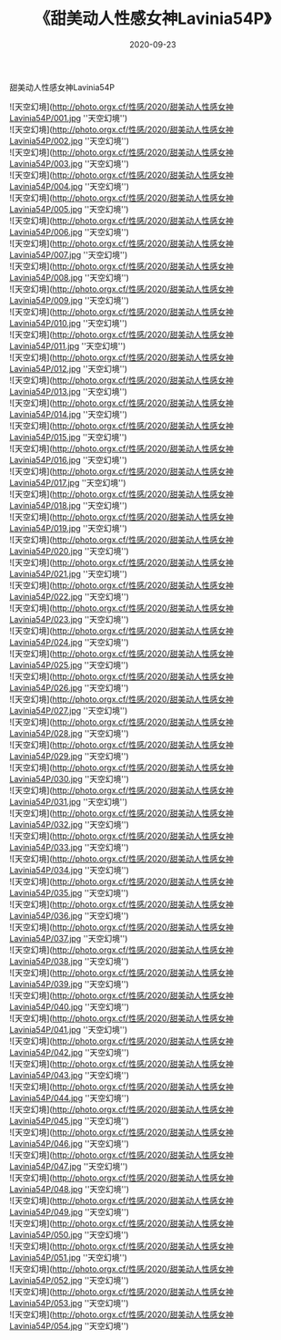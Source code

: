 ﻿---
layout: post
title:  《甜美动人性感女神Lavinia54P》
date:   2020-09-23
img: http://photo.orgx.cf/性感/2020/甜美动人性感女神Lavinia54P/000.jpg
categories: [美女, 性感, 泳衣]
---

甜美动人性感女神Lavinia54P



![天空幻境](http://photo.orgx.cf/性感/2020/甜美动人性感女神Lavinia54P/001.jpg ''天空幻境'') <br>
![天空幻境](http://photo.orgx.cf/性感/2020/甜美动人性感女神Lavinia54P/002.jpg ''天空幻境'') <br>
![天空幻境](http://photo.orgx.cf/性感/2020/甜美动人性感女神Lavinia54P/003.jpg ''天空幻境'') <br>
![天空幻境](http://photo.orgx.cf/性感/2020/甜美动人性感女神Lavinia54P/004.jpg ''天空幻境'') <br>
![天空幻境](http://photo.orgx.cf/性感/2020/甜美动人性感女神Lavinia54P/005.jpg ''天空幻境'') <br>
![天空幻境](http://photo.orgx.cf/性感/2020/甜美动人性感女神Lavinia54P/006.jpg ''天空幻境'') <br>
![天空幻境](http://photo.orgx.cf/性感/2020/甜美动人性感女神Lavinia54P/007.jpg ''天空幻境'') <br>
![天空幻境](http://photo.orgx.cf/性感/2020/甜美动人性感女神Lavinia54P/008.jpg ''天空幻境'') <br>
![天空幻境](http://photo.orgx.cf/性感/2020/甜美动人性感女神Lavinia54P/009.jpg ''天空幻境'') <br>
![天空幻境](http://photo.orgx.cf/性感/2020/甜美动人性感女神Lavinia54P/010.jpg ''天空幻境'') <br>
![天空幻境](http://photo.orgx.cf/性感/2020/甜美动人性感女神Lavinia54P/011.jpg ''天空幻境'') <br>
![天空幻境](http://photo.orgx.cf/性感/2020/甜美动人性感女神Lavinia54P/012.jpg ''天空幻境'') <br>
![天空幻境](http://photo.orgx.cf/性感/2020/甜美动人性感女神Lavinia54P/013.jpg ''天空幻境'') <br>
![天空幻境](http://photo.orgx.cf/性感/2020/甜美动人性感女神Lavinia54P/014.jpg ''天空幻境'') <br>
![天空幻境](http://photo.orgx.cf/性感/2020/甜美动人性感女神Lavinia54P/015.jpg ''天空幻境'') <br>
![天空幻境](http://photo.orgx.cf/性感/2020/甜美动人性感女神Lavinia54P/016.jpg ''天空幻境'') <br>
![天空幻境](http://photo.orgx.cf/性感/2020/甜美动人性感女神Lavinia54P/017.jpg ''天空幻境'') <br>
![天空幻境](http://photo.orgx.cf/性感/2020/甜美动人性感女神Lavinia54P/018.jpg ''天空幻境'') <br>
![天空幻境](http://photo.orgx.cf/性感/2020/甜美动人性感女神Lavinia54P/019.jpg ''天空幻境'') <br>
![天空幻境](http://photo.orgx.cf/性感/2020/甜美动人性感女神Lavinia54P/020.jpg ''天空幻境'') <br>
![天空幻境](http://photo.orgx.cf/性感/2020/甜美动人性感女神Lavinia54P/021.jpg ''天空幻境'') <br>
![天空幻境](http://photo.orgx.cf/性感/2020/甜美动人性感女神Lavinia54P/022.jpg ''天空幻境'') <br>
![天空幻境](http://photo.orgx.cf/性感/2020/甜美动人性感女神Lavinia54P/023.jpg ''天空幻境'') <br>
![天空幻境](http://photo.orgx.cf/性感/2020/甜美动人性感女神Lavinia54P/024.jpg ''天空幻境'') <br>
![天空幻境](http://photo.orgx.cf/性感/2020/甜美动人性感女神Lavinia54P/025.jpg ''天空幻境'') <br>
![天空幻境](http://photo.orgx.cf/性感/2020/甜美动人性感女神Lavinia54P/026.jpg ''天空幻境'') <br>
![天空幻境](http://photo.orgx.cf/性感/2020/甜美动人性感女神Lavinia54P/027.jpg ''天空幻境'') <br>
![天空幻境](http://photo.orgx.cf/性感/2020/甜美动人性感女神Lavinia54P/028.jpg ''天空幻境'') <br>
![天空幻境](http://photo.orgx.cf/性感/2020/甜美动人性感女神Lavinia54P/029.jpg ''天空幻境'') <br>
![天空幻境](http://photo.orgx.cf/性感/2020/甜美动人性感女神Lavinia54P/030.jpg ''天空幻境'') <br>
![天空幻境](http://photo.orgx.cf/性感/2020/甜美动人性感女神Lavinia54P/031.jpg ''天空幻境'') <br>
![天空幻境](http://photo.orgx.cf/性感/2020/甜美动人性感女神Lavinia54P/032.jpg ''天空幻境'') <br>
![天空幻境](http://photo.orgx.cf/性感/2020/甜美动人性感女神Lavinia54P/033.jpg ''天空幻境'') <br>
![天空幻境](http://photo.orgx.cf/性感/2020/甜美动人性感女神Lavinia54P/034.jpg ''天空幻境'') <br>
![天空幻境](http://photo.orgx.cf/性感/2020/甜美动人性感女神Lavinia54P/035.jpg ''天空幻境'') <br>
![天空幻境](http://photo.orgx.cf/性感/2020/甜美动人性感女神Lavinia54P/036.jpg ''天空幻境'') <br>
![天空幻境](http://photo.orgx.cf/性感/2020/甜美动人性感女神Lavinia54P/037.jpg ''天空幻境'') <br>
![天空幻境](http://photo.orgx.cf/性感/2020/甜美动人性感女神Lavinia54P/038.jpg ''天空幻境'') <br>
![天空幻境](http://photo.orgx.cf/性感/2020/甜美动人性感女神Lavinia54P/039.jpg ''天空幻境'') <br>
![天空幻境](http://photo.orgx.cf/性感/2020/甜美动人性感女神Lavinia54P/040.jpg ''天空幻境'') <br>
![天空幻境](http://photo.orgx.cf/性感/2020/甜美动人性感女神Lavinia54P/041.jpg ''天空幻境'') <br>
![天空幻境](http://photo.orgx.cf/性感/2020/甜美动人性感女神Lavinia54P/042.jpg ''天空幻境'') <br>
![天空幻境](http://photo.orgx.cf/性感/2020/甜美动人性感女神Lavinia54P/043.jpg ''天空幻境'') <br>
![天空幻境](http://photo.orgx.cf/性感/2020/甜美动人性感女神Lavinia54P/044.jpg ''天空幻境'') <br>
![天空幻境](http://photo.orgx.cf/性感/2020/甜美动人性感女神Lavinia54P/045.jpg ''天空幻境'') <br>
![天空幻境](http://photo.orgx.cf/性感/2020/甜美动人性感女神Lavinia54P/046.jpg ''天空幻境'') <br>
![天空幻境](http://photo.orgx.cf/性感/2020/甜美动人性感女神Lavinia54P/047.jpg ''天空幻境'') <br>
![天空幻境](http://photo.orgx.cf/性感/2020/甜美动人性感女神Lavinia54P/048.jpg ''天空幻境'') <br>
![天空幻境](http://photo.orgx.cf/性感/2020/甜美动人性感女神Lavinia54P/049.jpg ''天空幻境'') <br>
![天空幻境](http://photo.orgx.cf/性感/2020/甜美动人性感女神Lavinia54P/050.jpg ''天空幻境'') <br>
![天空幻境](http://photo.orgx.cf/性感/2020/甜美动人性感女神Lavinia54P/051.jpg ''天空幻境'') <br>
![天空幻境](http://photo.orgx.cf/性感/2020/甜美动人性感女神Lavinia54P/052.jpg ''天空幻境'') <br>
![天空幻境](http://photo.orgx.cf/性感/2020/甜美动人性感女神Lavinia54P/053.jpg ''天空幻境'') <br>
![天空幻境](http://photo.orgx.cf/性感/2020/甜美动人性感女神Lavinia54P/054.jpg ''天空幻境'') <br>